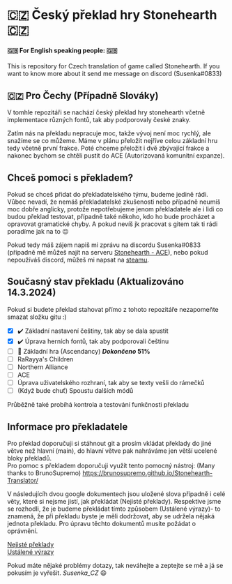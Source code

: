
# :czech_republic: Český překlad hry Stonehearth :czech_republic:

#### :uk: For English speaking people: :uk:
This is repository for Czech translation of game called Stonehearth. If you want to know more about it send me message on discord (Susenka#0833) <br/>

## :czech_republic: Pro Čechy (Případně Slováky)
V tomhle repozitáři se nachází český překlad hry stonehearth včetně implementace různých fontů, tak aby podporovaly české znaky.

Zatím nás na překladu nepracuje moc, takže vývoj není moc rychlý, ale snažíme se co můžeme. Máme v plánu přeložit nejříve celou základní hru tedy včetně první frakce. Poté chceme přeložit i dvě zbývající frakce a nakonec bychom se chtěli pustit do ACE (Autorizovaná komunitní expanze).

## Chceš pomoci s překladem?
Pokud se chceš přidat do překladatelského týmu, budeme jedině rádi. Vůbec nevadí, že nemáš překladatelské zkušenosti nebo případně neumíš moc dobře anglicky, protože nepotřebujeme jenom překladatele ale i lidi co budou překlad testovat, případně také někoho, kdo ho bude procházet a opravovat gramatické chyby. A pokud nevíš jk pracovat s gitem tak ti rádi poradíme jak na to :wink:

Pokud tedy máš zájem napiš mi zprávu na discordu Susenka#0833 (případně mě můžeš najít na serveru [Stonehearth - ACE](https://discord.gg/8dxCsqB)), nebo pokud nepoužíváš discord, můžeš mi napsat na [steamu](https://steamcommunity.com/id/susenak/).

## Současný stav překladu (Aktualizováno 14.3.2024)
Pokud si budete překlad stahovat přímo z tohoto repozitáře nezapomeňte smazat složku gitu :)

- [x] :heavy_check_mark: Základní nastavení češtiny, tak aby se dala spustit
- [x] :heavy_check_mark: Úprava herních fontů, tak aby podporovali češtinu
- [ ] :construction: Základní hra (Ascendancy) **_Dokončeno_ 51%**
- [ ] RaRayya's Children
- [ ] Northern Alliance
- [ ] ACE
- [ ] Úprava uživatelského rozhraní, tak aby se texty vešli do rámečků
- [ ] \(Když bude chuť) Spoustu dalších módů

Průběžně také probíhá kontrola a testování funkčnosti překladu

## Informace pro překladatele
Pro překlad doporučuji si stáhnout git a prosím vkládat překlady do jiné větve než hlavní (main), do hlavní větve pak nahráváme jen větší ucelené bloky překladů.<br/>
Pro pomoc s překladem doporučuji využít tento pomocný nástroj: (Many thanks to BrunoSupremo) https://brunosupremo.github.io/Stonehearth-Translator/

V následujícíh dvou google dokumentech jsou uložené slova případně i celé věty, které si nejsme jistí, jak překládat (Nejisté překlady). Respektive jsme se rozhodli, že je budeme překládat tímto způsobem (Ustálené výrazy)- to znamená, že při překladu byste je měli dodržovat, aby se udržela nějaká jednota překladu. Pro úpravu těchto dokumentů musíte požádat o oprávnění.

[Nejisté překlady](https://docs.google.com/document/d/1XPQzsXc9MoOCnaVSEjkDlhrqXI0NYyxz/edit)<br/>
[Ustálené výrazy](https://docs.google.com/document/d/1CrqKTX2AkoIyoFndXLSLgXdvWC69zpGG/edit)<br/>

Pokud máte nějaké problémy dotazy, tak neváhejte a zeptejte se mě a já se pokusím je vyřešit. _Susenka_CZ_ :smile:
